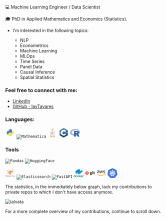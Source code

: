 💻 Machine Learning Engineer / Data Scientist

🎓 PhD in Applied Mathematics and Economics (Statistics).

- I'm interested in the following topics:
  
  - NLP
  - Econometrics
  - Machine Learning
  - MLOps
  - Time Series
  - Panel Data
  - Causal Inference
  - Spatial Statistics
  

### Feel free to connect with me:
- [LinkedIn](https://www.linkedin.com/in/ivo-tavares-76781b1b9)
- [GitHub - IavTavares](https://github.com/IavTavares)

### Languages:
<code><img height="32" alt="Python" src="https://raw.githubusercontent.com/github/explore/80688e429a7d4ef2fca1e82350fe8e3517d3494d/topics/python/python.png"></code>
<code><img height="32" alt="Mathematica" src="https://upload.wikimedia.org/wikipedia/commons/2/20/Mathematica_Logo.svg"></code>
<code><img height="32"  alt="Java" src="https://raw.githubusercontent.com/github/explore/80688e429a7d4ef2fca1e82350fe8e3517d3494d/topics/java/java.png"></code>
<code><img height="32"  alt="C++" src="https://raw.githubusercontent.com/github/explore/80688e429a7d4ef2fca1e82350fe8e3517d3494d/topics/cpp/cpp.png"></code>
<code><img height="32"  alt="R" src="https://raw.githubusercontent.com/github/explore/80688e429a7d4ef2fca1e82350fe8e3517d3494d/topics/r/r.png"></code>
### Tools
<code><img height="32" alt="Pandas" src="https://upload.wikimedia.org/wikipedia/commons/thumb/2/22/Pandas_mark.svg/449px-Pandas_mark.svg.png"></code>
<code><img height="32" alt="HuggingFace"
src="https://github.com/ialvata/ialvata/assets/110241614/cdf3882a-74cd-4b8c-9941-e869f5b07215"></code>

<code><img height="32" alt="TensorFlow" src="https://raw.githubusercontent.com/github/explore/80688e429a7d4ef2fca1e82350fe8e3517d3494d/topics/tensorflow/tensorflow.png"></code>
<code><img height="32" alt="Elasticsearch" src="https://upload.wikimedia.org/wikipedia/commons/thumb/f/f4/Elasticsearch_logo.svg/512px-Elasticsearch_logo.svg.png"></code>
<code><img height="32" alt="FastAPI"
src="https://github.com/ialvata/ialvata/assets/110241614/672b467b-2d66-4623-a0c3-d0900490c0d2"></code>
<code><img height="32" alt="Docker" src="https://raw.githubusercontent.com/github/explore/80688e429a7d4ef2fca1e82350fe8e3517d3494d/topics/docker/docker.png"></code>
<code><img height="32"  alt="Git" src="https://raw.githubusercontent.com/github/explore/80688e429a7d4ef2fca1e82350fe8e3517d3494d/topics/git/git.png"></code>
<code><img height="32"  alt="AWS" src="https://raw.githubusercontent.com/github/explore/fbceb94436312b6dacde68d122a5b9c7d11f9524/topics/aws/aws.png"></code>
<code><img height="32"  alt="Kubernetes" src="https://raw.githubusercontent.com/github/explore/fbceb94436312b6dacde68d122a5b9c7d11f9524/topics/kubernetes/kubernetes.png"></code>

The statistics, in the immediately below graph, lack my contributions to private repos to which I don't have access anymore.

<p align="left"> <img src="https://github-readme-stats-git-masterrstaa-rickstaa.vercel.app/api?username=ialvata&hide=java,html,tex&theme=react&bg_color=1F222E&title_color=5df889&icon_color=ccf85d&hide_border=true&langs_count=4)" alt="ialvata" />

For a more complete overview of my contributions, continue to scroll down.
